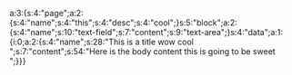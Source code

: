 a:3:{s:4:"page";a:2:{s:4:"name";s:4:"this";s:4:"desc";s:4:"cool";}s:5:"block";a:2:{s:4:"name";s:10:"text-field";s:7:"content";s:9:"text-area";}s:4:"data";a:1:{i:0;a:2:{s:4:"name";s:28:"This is a title wow cool<br>";s:7:"content";s:54:"Here is the body content this is going to be sweet<br>";}}}